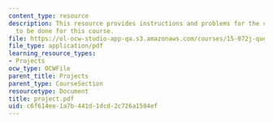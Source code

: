 ```yaml
---
content_type: resource
description: This resource provides instructions and problems for the computer project
  to be done for this course.
file: https://ol-ocw-studio-app-qa.s3.amazonaws.com/courses/15-072j-queues-theory-and-applications-spring-2006/c6f614ee1a7b441d1dcd2c726a1584ef_project.pdf
file_type: application/pdf
learning_resource_types:
- Projects
ocw_type: OCWFile
parent_title: Projects
parent_type: CourseSection
resourcetype: Document
title: project.pdf
uid: c6f614ee-1a7b-441d-1dcd-2c726a1584ef
---
```

